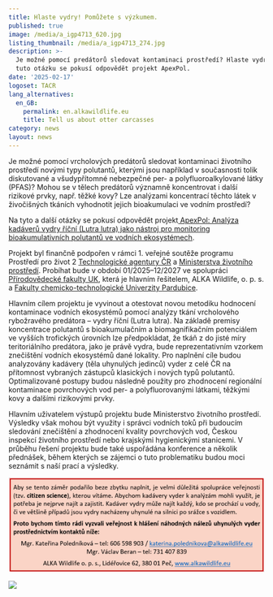 ```yaml
---
title: Hlaste vydry! Pomůžete s výzkumem.
published: true
image: /media/a_igp4713_620.jpg
listing_thumbnail: /media/a_igp4713_274.jpg
description: >-
  Je možné pomocí predátorů sledovat kontaminaci prostředí? Hlaste vydry! Na
  tuto otázku se pokusí odpovědět projekt ApexPol.
date: '2025-02-17'
logoset: TACR
lang_alternatives:
  en_GB:
    permalink: en.alkawildlife.eu
    title: Tell us about otter carcasses
category: news
layout: news
---
```

Je možné pomocí vrcholových predátorů sledovat kontaminaci životního prostředí novými typy polutantů, kterými jsou například v současnosti tolik diskutované a všudypřítomné nebezpečné per- a polyfluoroalkylované látky (PFAS)? Mohou se v tělech predátorů významně koncentrovat i další rizikové prvky, např. těžké kovy? Lze analýzami koncentrací těchto látek v živočišných tkáních vyhodnotit jejich bioakumulaci ve vodním prostředí?

Na tyto a další otázky se pokusí odpovědět projekt[ ApexPol: Analýza kadáverů vydry říční (Lutra lutra) jako nástroj pro monitoring bioakumulativních polutantů ve vodních ekosystémech](https://www.alkawildlife.eu/projects/anal%C3%BDza-kad%C3%A1ver%C5%AF-vydry-%C5%99%C3%AD%C4%8Dn%C3%AD-jako-n%C3%A1stroj-pro-monitoring-polutant%C5%AF-ve-vodn%C3%ADch-ekosyst%C3%A9mech).

Projekt byl finančně podpořen v rámci 1. veřejné soutěže programu Prostředí pro život 2 [Technologické agentury ČR](https://www.tacr.cz) a [Ministerstva životního prostředí](https://www.mzp.cz). Probíhat bude v období 01/2025–12/2027 ve spolupráci [Přírodovědecké fakulty UK](https://natur.cuni.cz/zivotni-prostredi), která je hlavním řešitelem, ALKA Wildlife, o. p. s. a [Fakulty chemicko-technologické Univerzity Pardubice](https://fcht.upce.cz/).

Hlavním cílem projektu je vyvinout a otestovat novou metodiku hodnocení kontaminace vodních ekosystémů pomocí analýzy tkání vrcholového rybožravého predátora – vydry říční (Lutra lutra). Na základě premisy koncentrace polutantů s bioakumulačním a biomagnifikačním potenciálem ve vyšších trofických úrovních lze předpokládat, že tkáň z do jisté míry teritoriálního predátora, jako je právě vydra, bude reprezentativním vzorkem znečištění vodních ekosystémů dané lokality. Pro naplnění cíle budou analyzovány kadávery (těla uhynulých jedinců) vyder z celé ČR na přítomnost vybraných zástupců klasických i nových typů polutantů. Optimalizované postupy budou následně použity pro zhodnocení regionální kontaminace povrchových vod per- a polyfluorovanými látkami, těžkými kovy a dalšími rizikovými prvky. 

Hlavním uživatelem výstupů projektu bude Ministerstvo životního prostředí. Výsledky však mohou být využity i správci vodních toků při budoucím sledování znečištění a zhodnocení kvality povrchových vod, Českou inspekcí životního prostředí nebo krajskými hygienickými stanicemi. V průběhu řešení projektu bude také uspořádána konference a několik přednášek, během kterých se zájemci o tuto problematiku budou moci seznámit s naší prací a výsledky.

![](/media/vyzva-verejnost-kopie.png)

![](/media/vyzva_pro_studenty_stránka_2.png)
